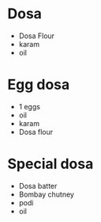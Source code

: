 # Dosa

* Dosa Flour
* karam
* oil

# Egg dosa
* 1 eggs
* oil
* karam
* Dosa flour


# Special dosa
* Dosa batter
* Bombay chutney
* podi
* oil
